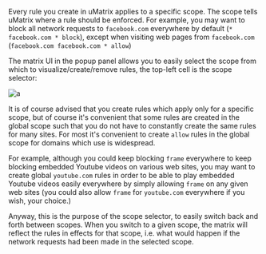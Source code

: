 Every rule you create in uMatrix applies to a specific scope. The scope tells uMatrix where a rule should be enforced. For example, you may want to block all network requests to `facebook.com` everywhere by default (`* facebook.com * block`), except when visiting web pages from `facebook.com` (`facebook.com facebook.com * allow`)

 The matrix UI in the popup panel allows you to easily select the scope from which to visualize/create/remove rules, the top-left cell is the scope selector:

![a](https://user-images.githubusercontent.com/585534/33131928-17587830-cf66-11e7-8a69-30902ac4ac87.png)

It is of course advised that you create rules which apply only for a specific scope, but of course it's convenient that some rules are created in the global scope such that you do not have to constantly create the same rules for many sites. For most it's convenient to create `allow` rules in the global scope for domains which use is widespread.

For example, although you could keep blocking `frame` everywhere to keep blocking embedded Youtube videos on various web sites, you may want to create global `youtube.com` rules in order to be able to play embedded Youtube videos easily everywhere by simply allowing `frame` on any given web sites (you could also allow `frame` for `youtube.com` everywhere if you wish, your choice.)

Anyway, this is the purpose of the scope selector, to easily switch back and forth between scopes. When you switch to a given scope, the matrix will reflect the rules in effects for that scope, i.e. what would happen if the network requests had been made in the selected scope.